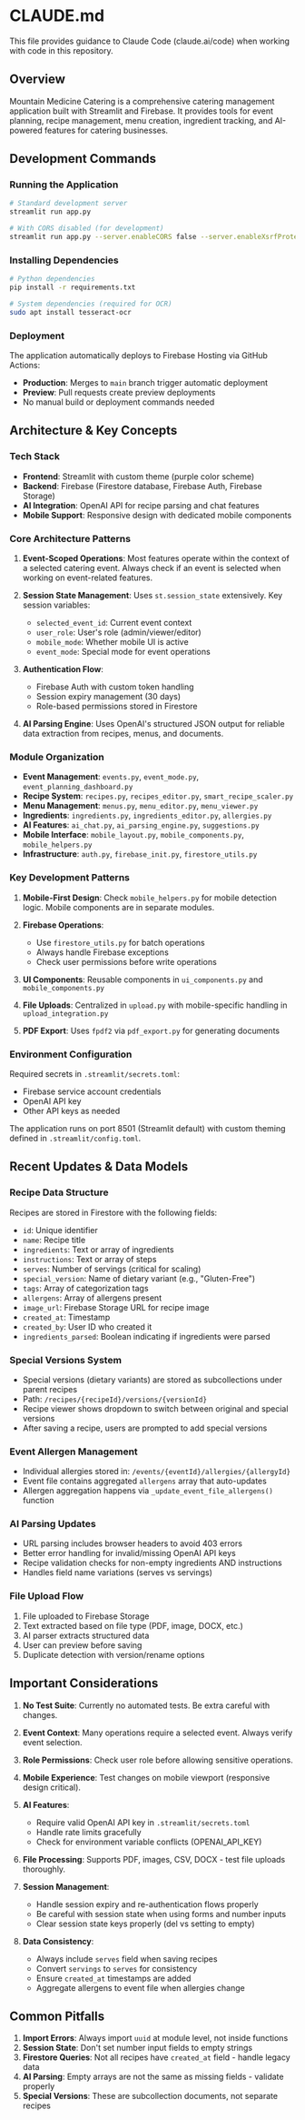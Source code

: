 # CLAUDE.md

This file provides guidance to Claude Code (claude.ai/code) when working with code in this repository.

## Overview

Mountain Medicine Catering is a comprehensive catering management application built with Streamlit and Firebase. It provides tools for event planning, recipe management, menu creation, ingredient tracking, and AI-powered features for catering businesses.

## Development Commands

### Running the Application
```bash
# Standard development server
streamlit run app.py

# With CORS disabled (for development)
streamlit run app.py --server.enableCORS false --server.enableXsrfProtection false
```

### Installing Dependencies
```bash
# Python dependencies
pip install -r requirements.txt

# System dependencies (required for OCR)
sudo apt install tesseract-ocr
```

### Deployment
The application automatically deploys to Firebase Hosting via GitHub Actions:
- **Production**: Merges to `main` branch trigger automatic deployment
- **Preview**: Pull requests create preview deployments
- No manual build or deployment commands needed

## Architecture & Key Concepts

### Tech Stack
- **Frontend**: Streamlit with custom theme (purple color scheme)
- **Backend**: Firebase (Firestore database, Firebase Auth, Firebase Storage)
- **AI Integration**: OpenAI API for recipe parsing and chat features
- **Mobile Support**: Responsive design with dedicated mobile components

### Core Architecture Patterns

1. **Event-Scoped Operations**: Most features operate within the context of a selected catering event. Always check if an event is selected when working on event-related features.

2. **Session State Management**: Uses `st.session_state` extensively. Key session variables:
   - `selected_event_id`: Current event context
   - `user_role`: User's role (admin/viewer/editor)
   - `mobile_mode`: Whether mobile UI is active
   - `event_mode`: Special mode for event operations

3. **Authentication Flow**: 
   - Firebase Auth with custom token handling
   - Session expiry management (30 days)
   - Role-based permissions stored in Firestore

4. **AI Parsing Engine**: Uses OpenAI's structured JSON output for reliable data extraction from recipes, menus, and documents.

### Module Organization

- **Event Management**: `events.py`, `event_mode.py`, `event_planning_dashboard.py`
- **Recipe System**: `recipes.py`, `recipes_editor.py`, `smart_recipe_scaler.py`
- **Menu Management**: `menus.py`, `menu_editor.py`, `menu_viewer.py`
- **Ingredients**: `ingredients.py`, `ingredients_editor.py`, `allergies.py`
- **AI Features**: `ai_chat.py`, `ai_parsing_engine.py`, `suggestions.py`
- **Mobile Interface**: `mobile_layout.py`, `mobile_components.py`, `mobile_helpers.py`
- **Infrastructure**: `auth.py`, `firebase_init.py`, `firestore_utils.py`

### Key Development Patterns

1. **Mobile-First Design**: Check `mobile_helpers.py` for mobile detection logic. Mobile components are in separate modules.

2. **Firebase Operations**: 
   - Use `firestore_utils.py` for batch operations
   - Always handle Firebase exceptions
   - Check user permissions before write operations

3. **UI Components**: Reusable components in `ui_components.py` and `mobile_components.py`

4. **File Uploads**: Centralized in `upload.py` with mobile-specific handling in `upload_integration.py`

5. **PDF Export**: Uses `fpdf2` via `pdf_export.py` for generating documents

### Environment Configuration

Required secrets in `.streamlit/secrets.toml`:
- Firebase service account credentials
- OpenAI API key
- Other API keys as needed

The application runs on port 8501 (Streamlit default) with custom theming defined in `.streamlit/config.toml`.

## Recent Updates & Data Models

### Recipe Data Structure
Recipes are stored in Firestore with the following fields:
- `id`: Unique identifier
- `name`: Recipe title
- `ingredients`: Text or array of ingredients
- `instructions`: Text or array of steps
- `serves`: Number of servings (critical for scaling)
- `special_version`: Name of dietary variant (e.g., "Gluten-Free")
- `tags`: Array of categorization tags
- `allergens`: Array of allergens present
- `image_url`: Firebase Storage URL for recipe image
- `created_at`: Timestamp
- `created_by`: User ID who created it
- `ingredients_parsed`: Boolean indicating if ingredients were parsed

### Special Versions System
- Special versions (dietary variants) are stored as subcollections under parent recipes
- Path: `/recipes/{recipeId}/versions/{versionId}`
- Recipe viewer shows dropdown to switch between original and special versions
- After saving a recipe, users are prompted to add special versions

### Event Allergen Management
- Individual allergies stored in: `/events/{eventId}/allergies/{allergyId}`
- Event file contains aggregated `allergens` array that auto-updates
- Allergen aggregation happens via `_update_event_file_allergens()` function

### AI Parsing Updates
- URL parsing includes browser headers to avoid 403 errors
- Better error handling for invalid/missing OpenAI API keys
- Recipe validation checks for non-empty ingredients AND instructions
- Handles field name variations (serves vs servings)

### File Upload Flow
1. File uploaded to Firebase Storage
2. Text extracted based on file type (PDF, image, DOCX, etc.)
3. AI parser extracts structured data
4. User can preview before saving
5. Duplicate detection with version/rename options

## Important Considerations

1. **No Test Suite**: Currently no automated tests. Be extra careful with changes.

2. **Event Context**: Many operations require a selected event. Always verify event selection.

3. **Role Permissions**: Check user role before allowing sensitive operations.

4. **Mobile Experience**: Test changes on mobile viewport (responsive design critical).

5. **AI Features**: 
   - Require valid OpenAI API key in `.streamlit/secrets.toml`
   - Handle rate limits gracefully
   - Check for environment variable conflicts (OPENAI_API_KEY)

6. **File Processing**: Supports PDF, images, CSV, DOCX - test file uploads thoroughly.

7. **Session Management**: 
   - Handle session expiry and re-authentication flows properly
   - Be careful with session state when using forms and number inputs
   - Clear session state keys properly (del vs setting to empty)

8. **Data Consistency**:
   - Always include `serves` field when saving recipes
   - Convert `servings` to `serves` for consistency
   - Ensure `created_at` timestamps are added
   - Aggregate allergens to event file when allergies change

## Common Pitfalls

1. **Import Errors**: Always import `uuid` at module level, not inside functions
2. **Session State**: Don't set number input fields to empty strings
3. **Firestore Queries**: Not all recipes have `created_at` field - handle legacy data
4. **AI Parsing**: Empty arrays are not the same as missing fields - validate properly
5. **Special Versions**: These are subcollection documents, not separate recipes